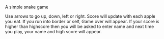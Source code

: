 A simple snake game

Use arrows to go up, down, left or right. Score will update with each apple you eat. 
If you run into border or self, Game over will appear. If your score is higher than highscore then you will be asked to enter 
name and next time you play, your name and high score will appear. 
